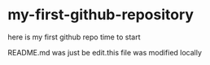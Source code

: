 # my-first-github-repository
here is my first github repo time to start

README.md was just be edit.this file was modified locally 
